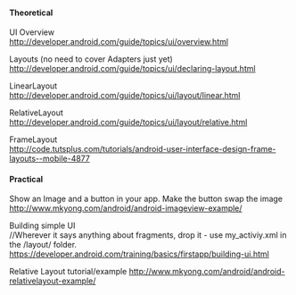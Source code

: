 #### Theoretical
UI Overview  
http://developer.android.com/guide/topics/ui/overview.html

Layouts (no need to cover Adapters just yet)  
http://developer.android.com/guide/topics/ui/declaring-layout.html

LinearLayout  
http://developer.android.com/guide/topics/ui/layout/linear.html

RelativeLayout  
http://developer.android.com/guide/topics/ui/layout/relative.html

FrameLayout  
http://code.tutsplus.com/tutorials/android-user-interface-design-frame-layouts--mobile-4877

#### Practical
Show an Image and a button in your app. Make the button swap the image  
http://www.mkyong.com/android/android-imageview-example/

Building simple UI  
//Wherever it says anything about fragments, drop it - use my_activiy.xml in the /layout/ folder.  
https://developer.android.com/training/basics/firstapp/building-ui.html

Relative Layout tutorial/example
http://www.mkyong.com/android/android-relativelayout-example/
